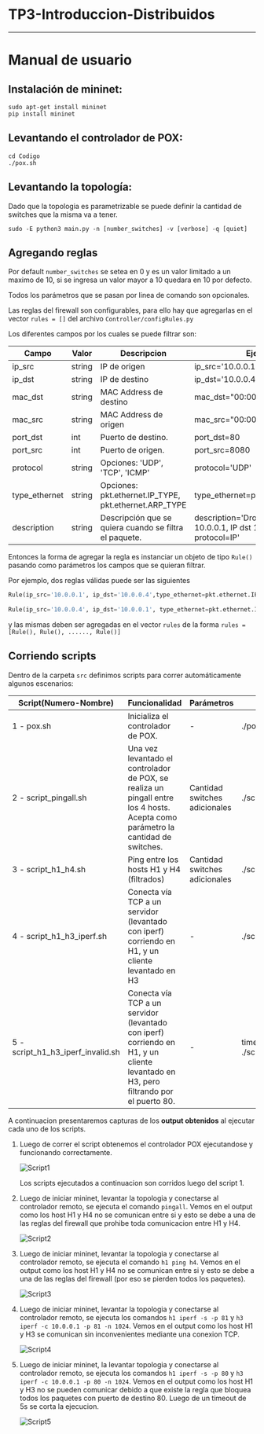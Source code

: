 # TP3-Introduccion-Distribuidos

------

# Manual de usuario

## Instalación de mininet:
```shell
sudo apt-get install mininet
pip install mininet
```

## Levantando el controlador de POX:
```shell
cd Codigo
./pox.sh
```

## Levantando la topología:

Dado que la topologia es parametrizable se puede definir la cantidad de switches que la misma va a tener.

```shell
sudo -E python3 main.py -n [number_switches] -v [verbose] -q [quiet]
```

## Agregando reglas

Por default `number_switches` se setea en 0 y es un valor limitado a un maximo de 10, si se ingresa un valor mayor a 10 quedara en 10 por defecto.

Todos los parámetros que se pasan por linea de comando son opcionales.

Las reglas del firewall son configurables, para ello hay que agregarlas en el vector `rules = []` del archivo `Controller/configRules.py`

Los diferentes campos por los cuales se puede filtrar son:

| Campo         | Valor  | Descripcion                                            | Ejemplo                                                      |
| ------------- | ------ | ------------------------------------------------------ | ------------------------------------------------------------ |
| ip_src        | string | IP de origen                                           | ip_src='10.0.0.1'                                            |
| ip_dst        | string | IP de destino                                          | ip_dst='10.0.0.4'                                            |
| mac_dst       | string | MAC Address de destino                                 | mac_dst="00:00:00:00:00:01"                                  |
| mac_src       | string | MAC Address de origen                                  | mac_src="00:00:00:00:00:04"                                  |
| port_dst      | int    | Puerto de destino.                                     | port_dst=80                                                  |
| port_src      | int    | Puerto de origen.                                      | port_src=8080                                                |
| protocol      | string | Opciones: 'UDP', 'TCP', 'ICMP'                         | protocol='UDP'                                               |
| type_ethernet | string | Opciones: pkt.ethernet.IP_TYPE, pkt.ethernet.ARP_TYPE  | type_ethernet=pkt.ethernet.IP_TYPE                           |
| description   | string | Descripción que se quiera cuando se filtra el paquete. | description='Dropping: IP src 10.0.0.1, IP dst 10.0.0.4, protocol=IP' |

Entonces la forma de agregar la regla es instanciar un objeto de tipo `Rule()` pasando como parámetros los campos que se quieran filtrar.

Por ejemplo, dos reglas válidas puede ser las siguientes

```python
Rule(ip_src='10.0.0.1', ip_dst='10.0.0.4',type_ethernet=pkt.ethernet.IP_TYPE, description='Dropping: IP src 10.0.0.1, IP dst 10.0.0.4, protocol=IP')
    
Rule(ip_src='10.0.0.4', ip_dst='10.0.0.1', type_ethernet=pkt.ethernet.IP_TYPE, description="Dropping: IP src 10.0.0.4,IP dst 10.0.0.1, protocol=IP")
```

y las mismas deben ser agregadas en el vector `rules` de la forma `rules = [Rule(), Rule(), ......, Rule()]`

## Corriendo scripts

Dentro de la carpeta `src` definimos scripts para correr automáticamente algunos escenarios: 

| Script(Numero-Nombre) | Funcionalidad | Parámetros | Ejemplo|
| ------ | ------------- | ---------- | -------|
| 1 - pox.sh | Inicializa el controlador de POX. | - | ./pox.sh|
| 2 - script_pingall.sh | Una vez levantado el controlador de POX, se realiza un pingall entre los 4 hosts. Acepta como parámetro la cantidad de switches. | Cantidad switches adicionales | ./script_pingall.sh 5|
| 3 - script_h1_h4.sh | Ping entre los hosts H1 y H4 (filtrados) | Cantidad switches adicionales | ./script_h1_h4.sh 5|
| 4 - script_h1_h3_iperf.sh | Conecta vía TCP a un servidor (levantado con iperf) corriendo en H1, y un cliente levantado en H3 | - | ./script_h1_h3_iperf.sh|
| 5 - script_h1_h3_iperf_invalid.sh | Conecta vía TCP a un servidor (levantado con iperf) corriendo en H1, y un cliente levantado en H3, pero filtrando por el puerto 80. | - | timeout 5s bash ./script_h1_h3_iperf_invalid.sh|



A continuacion presentaremos capturas de los **output obtenidos** al ejecutar cada uno de los scripts.

1. Luego de correr el script obtenemos el controlador POX ejecutandose y funcionando correctamente.

   ![Script1](img/Script1.png)

   Los scripts ejecutados a continuacion son corridos luego del script 1.

2. Luego de iniciar mininet, levantar la topologia y conectarse al controlador remoto, se ejecuta el comando `pingall`. Vemos en el output como los host H1 y H4 no se comunican entre si y esto se debe a una de las reglas del firewall que prohibe toda comunicacion entre H1 y H4.

   ![Script2](img/Script2.png)

3. Luego de iniciar mininet, levantar la topologia y conectarse al controlador remoto, se ejecuta el comando `h1 ping h4`. Vemos en el output como los host H1 y H4 no se comunican entre si y esto se debe a una de las reglas del firewall (por eso se pierden todos los paquetes).

   ![Script3](img/Script3.png)

4. Luego de iniciar mininet, levantar la topologia y conectarse al controlador remoto, se ejecuta los comandos `h1 iperf -s -p 81` y  `h3 iperf -c 10.0.0.1 -p 81 -n 1024`. Vemos en el output como los host H1 y H3 se comunican sin inconvenientes mediante una conexion TCP.

   ![Script4](img/Script4.png)

5. Luego de iniciar mininet, la levantar topologia y conectarse al controlador remoto, se ejecuta los comandos `h1 iperf -s -p 80` y  `h3 iperf -c 10.0.0.1 -p 80 -n 1024`. Vemos en el output como los host H1 y H3 no se pueden comunicar debido a que existe la regla que bloquea todos los paquetes con puerto de destino 80. Luego de un timeout de 5s se corta la ejecucion.

   ![Script5](img/Script5.png)